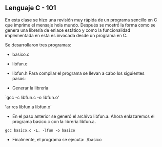 ## Lenguaje C - 101

En esta clase se hizo una revisión muy rápida de un programa sencillo en C que imprime el mensaje hola mundo. Después se mostró la forma como se genera una librería de enlace estático y como la funcionalidad implementada en esta es invocada desde un programa en C.

Se desarrollaron tres programas:

+ basico.c
+ libfun.c
+ libfun.h
Para compilar el programa se llevan a cabo los siguientes pasos:

+ Generar la librería
 
`gcc -c libfun.c -o libfun.o'

'ar rcs libfun.a libfun.o`

+ En el paso anterior se generó el archivo libfun.a. Ahora enlazaremos el programa basico.c con la librería libfun.a.

`gcc basico.c -L. -lfun -o basico`

+ Finalmente, el programa se ejecuta:
./basico

